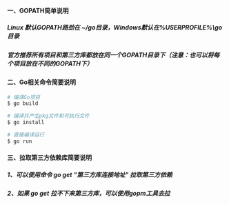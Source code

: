 #### 一、GOPATH简单说明
##### Linux 默认GOPATH路劲在 ~/go目录，Windows默认在%USERPROFILE%\go目录
##### 官方推荐所有项目和第三方库都放在同一个GOPATH目录下（注意：也可以将每个项目放在不同的GOPATH下）

#### 二、Go相关命令简要说明
```bash
# 编译Go项目
$ go build

# 编译并产生pkg文件和可执行文件
$ go install

# 直接编译运行
$ go run
```

#### 三、拉取第三方依赖库简要说明
##### 1、可以使用命令 go get "第三方库连接地址" 拉取第三方依赖
##### 2、如果 go get 拉不下来第三方库，可以使用gopm工具去拉